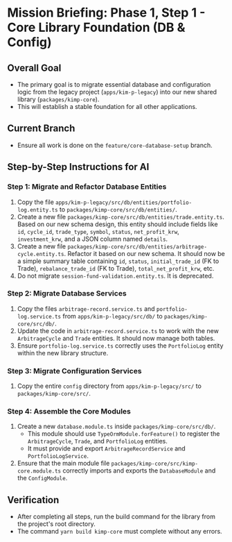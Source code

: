# Mission Briefing: Phase 1, Step 1 - Core Library Foundation (DB & Config)

## Overall Goal

- The primary goal is to migrate essential database and configuration logic from the legacy project (`apps/kim-p-legacy`) into our new shared library (`packages/kimp-core`).
- This will establish a stable foundation for all other applications.

## Current Branch

- Ensure all work is done on the `feature/core-database-setup` branch.

## Step-by-Step Instructions for AI

### Step 1: Migrate and Refactor Database Entities

1.  Copy the file `apps/kim-p-legacy/src/db/entities/portfolio-log.entity.ts` to `packages/kimp-core/src/db/entities/`.
2.  Create a new file `packages/kimp-core/src/db/entities/trade.entity.ts`. Based on our new schema design, this entity should include fields like `id`, `cycle_id`, `trade_type`, `symbol`, `status`, `net_profit_krw`, `investment_krw`, and a JSON column named `details`.
3.  Create a new file `packages/kimp-core/src/db/entities/arbitrage-cycle.entity.ts`. Refactor it based on our new schema. It should now be a simple summary table containing `id`, `status`, `initial_trade_id` (FK to Trade), `rebalance_trade_id` (FK to Trade), `total_net_profit_krw`, etc.
4.  Do not migrate `session-fund-validation.entity.ts`. It is deprecated.

### Step 2: Migrate Database Services

1.  Copy the files `arbitrage-record.service.ts` and `portfolio-log.service.ts` from `apps/kim-p-legacy/src/db/` to `packages/kimp-core/src/db/`.
2.  Update the code in `arbitrage-record.service.ts` to work with the new `ArbitrageCycle` and `Trade` entities. It should now manage both tables.
3.  Ensure `portfolio-log.service.ts` correctly uses the `PortfolioLog` entity within the new library structure.

### Step 3: Migrate Configuration Services

1.  Copy the entire `config` directory from `apps/kim-p-legacy/src/` to `packages/kimp-core/src/`.

### Step 4: Assemble the Core Modules

1.  Create a new `database.module.ts` inside `packages/kimp-core/src/db/`.
    - This module should use `TypeOrmModule.forFeature()` to register the `ArbitrageCycle`, `Trade`, and `PortfolioLog` entities.
    - It must provide and export `ArbitrageRecordService` and `PortfolioLogService`.
2.  Ensure that the main module file `packages/kimp-core/src/kimp-core.module.ts` correctly imports and exports the `DatabaseModule` and the `ConfigModule`.

## Verification

- After completing all steps, run the build command for the library from the project's root directory.
- The command `yarn build kimp-core` must complete without any errors.
